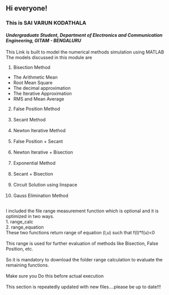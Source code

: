 ## Hi everyone!
### This is **SAI VARUN KODATHALA** 
#### *Undergraduate Student, Department of Electronics and Communication Engineering, GITAM - BENGALURU*
This Link is built to model the numerical methods simulation using MATLAB 
The models discussed in this module are
1. Bisection Method 
- The Arithmetic Mean
- Root Mean Square
- The decimal approximation
- The Iterative Approximation
- RMS and Mean Average
2. False Position Method <br> <br>
3. Secant Method<br> <br>
4. Newton Iterative Method <br> <br>
5. False Position + Secant <br> <br>
6. Newton Iterative + Bisection <br> <br>
7. Exponential Method <br> <br>
8. Secant + Bisection <br> <br>
9. Circuit Solution using linspace <br> <br>
10. Gauss Elimination Method<br>
<br>
I included the file range measurement function which is optional and it is optimized in two ways.<br>
1. range_calc <br>
2. range_equation
<br>
These two functions return range of equation (l,u) such that f(l)*f(u)<0 <br>
<br>
This range is used for further evaluation of methods like Bisection, False Position, etc.<br>
<br>
So it is mandatory to download the folder range calculation to evaluate the remaining functions. <br>
<br>
Make sure you Do this before actual execution<br>
<br>
This section is repeatedly updated with new files....please be up to date!!!
